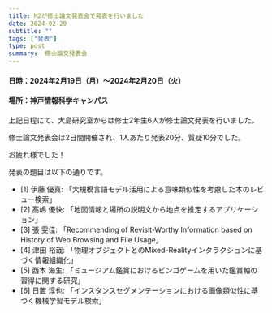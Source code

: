 ```yaml
---
title: M2が修士論文発表会で発表を行いました
date: 2024-02-20
subtitle: ""
tags: ["発表"]
type: post
summary:  修士論文発表会
---
```


#### 日時：2024年2月19日（月）～2024年2月20日（火）
#### 場所：神戸情報科学キャンパス

上記日程にて、大島研究室からは修士2年生6人が修士論文発表を行いました。

修士論文発表会は2日間開催され、1人あたり発表20分、質疑10分でした。

お疲れ様でした！

<!-- ![](image.jpg) -->

発表の題目は以下の通りです。
- [1] 伊藤 優真: 「大規模言語モデル活用による意味類似性を考慮した本のレビュー検索」
- [2] 髙嶋 優快: 「地図情報と場所の説明文から地点を推定するアプリケーション」
- [3] 張 雯佳: 「Recommending of Revisit-Worthy Information based on History of Web Browsing and File Usage」
- [4] 津田 裕哉: 「物理オブジェクトとのMixed-Realityインタラクションに基づく情報組織化」
- [5] 西本 海生: 「ミュージアム鑑賞におけるビンゴゲームを用いた鑑賞軸の習得に関する研究」
- [6] 日置 淳也: 「インスタンスセグメンテーションにおける画像類似性に基づく機械学習モデル検索」

<!-- 1. 論文採録バージョン -->
<!-- [第一著者]さんの論文が「[学会フルネーム]」に採録されました。 -->

<!-- [公式Webページ](学会公式ページTopのURL) -->


<!-- 書誌情報。書式はPublicationsを参考。変にコードブロックとかで囲まなくてOK -->


<!-- [年月日]に発表予定 -->



<!-- 2. 論文発表済みバージョン -->
<!-- [第一著者]さんが「[学会フルネーム]」で発表しました。 -->

<!-- [公式Webページ](学会公式ページTopのURL) -->


<!-- 書誌情報。書式はPublicationsを参考。変にコードブロックとかで囲まなくてOK -->


<!-- 3. 論文受賞バージョン -->
<!-- [第一著者]さんの論文が「[学会フルネーム]」で「[受賞名]」を受賞しました -->

<!-- [公式Webページ](学会公式ページTopのURL) -->


<!-- 書誌情報。書式はPublicationsを参考。変にコードブロックとかで囲まなくてOK -->

<!-- 同学会複数名の場合は並べて良い感じにして -->